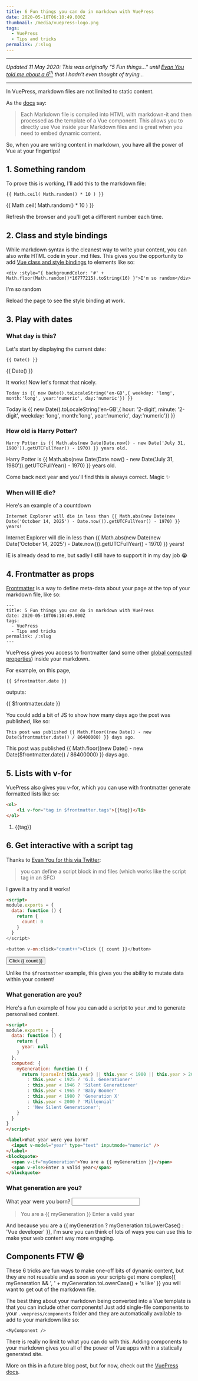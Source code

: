 ```yaml
---
title: 6 Fun things you can do in markdown with VuePress
date: 2020-05-10T06:10:49.000Z
thumbnail: /media/vuepress-logo.png
tags:
  - VuePress
  - Tips and tricks
permalink: /:slug
---
```

___
*Updated 11 May 2020: This was originally "5 Fun things..." until [Evan You told me about a 6<sup>th</sup>](https://twitter.com/youyuxi/status/1259493630059909120?s=20) that I hadn't even thought of trying...*
___

In VuePress, markdown files are not limited to static content. 

As the [docs](https://vuepress.vuejs.org/guide/#how-it-works) say:

> Each Markdown file is compiled into HTML with markdown-it and then processed as the template of a Vue component. This allows you to directly use Vue inside your Markdown files and is great when you need to embed dynamic content.

So, when you are writing content in markdown, you have all the power of Vue at your fingertips!

## 1. Something random

To prove this is working, I'll add this to the markdown file:

```
{{ Math.ceil( Math.random() * 10 ) }}
```

{{ Math.ceil( Math.random() * 10 ) }}

Refresh the browser and you'll get a different number each time. 

## 2. Class and style bindings

While markdown syntax is the cleanest way to write your content, you can also write HTML code in your .md files. This gives you the opportunity to add [Vue class and style bindings](https://v1.vuejs.org/guide/class-and-style.html) to elements like so:

```
<div :style="{ backgroundColor: '#' + Math.floor(Math.random()*16777215).toString(16) }">I'm so random</div>
```

<div :style="{ backgroundColor: '#' + Math.floor(Math.random()*16777215).toString(16) }">I'm so random</div>

Reload the page to see the style binding at work.

## 3. Play with dates

### What day is this?

Let's start by displaying the current date:

```
{{ Date() }}
```

{{ Date() }}

It works! Now let's format that nicely.

```
Today is {{ new Date().toLocaleString('en-GB',{ weekday: 'long', month:'long', year:'numeric', day:'numeric'}) }}
```

Today is {{ new Date().toLocaleString('en-GB',{ hour: '2-digit', minute: '2-digit', weekday: 'long', month:'long', year:'numeric', day:'numeric'}) }}

### How old is Harry Potter?

```
Harry Potter is {{ Math.abs(new Date(Date.now() - new Date('July 31, 1980')).getUTCFullYear() - 1970) }} years old.
```

Harry Potter is {{ Math.abs(new Date(Date.now() - new Date('July 31, 1980')).getUTCFullYear() - 1970) }} years old.

Come back next year and you'll find this is always correct. Magic :sparkles:

### When will IE die?

Here's an example of a countdown

```
Internet Explorer will die in less than {{ Math.abs(new Date(new Date('October 14, 2025') - Date.now()).getUTCFullYear() - 1970) }} years!
```

Internet Explorer will die in less than {{ Math.abs(new Date(new Date('October 14, 2025') - Date.now()).getUTCFullYear() - 1970) }} years!

IE is already dead to me, but sadly I still have to support it in my day job :sob:

## 4. Frontmatter as props

[Frontmatter](https://v1.vuepress.vuejs.org/guide/frontmatter.html) is a way to define meta-data about your page at the top of your markdown file, like so:

```
---
title: 5 Fun things you can do in markdown with VuePress
date: 2020-05-10T06:10:49.000Z
tags:
  - VuePress
  - Tips and tricks
permalink: /:slug
---
```

VuePress gives you access to frontmatter (and some other [global computed properties](https://v1.vuepress.vuejs.org/guide/global-computed.html)) inside your markdown.

For example, on this page, 

```
{{ $frontmatter.date }}
```

outputs:

{{ $frontmatter.date }}

You could add a bit of JS to show how many days ago the post was published, like so:

```
This post was published {{ Math.floor((new Date() - new Date($frontmatter.date)) / 86400000) }} days ago.
```

This post was published {{ Math.floor((new Date() - new Date($frontmatter.date)) / 86400000) }} days ago.

## 5. Lists with v-for

VuePress also gives you v-for, which you can use with frontmatter generate formatted lists like so:

```html
<ol>
    <li v-for="tag in $frontmatter.tags">{{tag}}</li>
</ol>
```

<ol>
    <li v-for="tag in $frontmatter.tags">{{tag}}</li>
</ol>

## 6. Get interactive with a script tag

Thanks to [Evan You for this via Twitter](https://twitter.com/youyuxi/status/1259493630059909120?s=20):

> you can define a script block in md files (which works like the script tag in an SFC)

I gave it a try and it works!

``` html
<script>
module.exports = {
  data: function () {
    return {
      count: 0
    }
  }
</script>

<button v-on:click="count++">Click {{ count }}</button>
```

<button v-on:click="count++">Click {{ count }}</button>

Unlike the `$frontmatter` example, this gives you the ability to mutate data within your content!

### What generation are you?

Here's a fun example of how you can add a script to your .md to generate personalised content.

``` html
<script>
module.exports = {
  data: function () {
    return {
      year: null
    }
  },
  computed: {
    myGeneration: function () {
      return !parseInt(this.year) || this.year < 1900 || this.year > 2020 ? null
        : this.year < 1925 ? 'G.I. Generationer'
        : this.year < 1946 ? 'Silent Generationer'
        : this.year < 1965 ? 'Baby Boomer'
        : this.year < 1980 ? 'Generation X'
        : this.year < 2000 ? 'Millennial'
        : 'New Silent Generationer';
    }
  }
}
</script>

<label>What year were you born?
  <input v-model="year" type="text" inputmode="numeric" />
</label>
<blockquote>
  <span v-if="myGeneration">You are a {{ myGeneration }}</span>
  <span v-else>Enter a valid year</span>
</blockquote>
```

<script>
module.exports = {
  data: function () {
    return {
      year: null,
      count: 0
    }
  },
  computed: {
    myGeneration: function () {
      return !parseInt(this.year) || this.year < 1900 || this.year > 2020 ? null
        : this.year < 1925 ? 'G.I. Generationer'
        : this.year < 1946 ? 'Silent Generationer'
        : this.year < 1965 ? 'Baby Boomer'
        : this.year < 1980 ? 'Generation X'
        : this.year < 2000 ? 'Millennial'
        : 'New Silent Generationer';
    }
  }
}
</script>

### What generation are you?
<label>What year were you born?
  <input v-model="year" type="text" inputmode="numeric" />
</label>
<blockquote>
  <span v-if="myGeneration">You are a {{ myGeneration }}</span>
  <span v-else>Enter a valid year</span>
</blockquote>

And because you are a {{ myGeneration ? myGeneration.toLowerCase() : 'Vue developer' }}, I'm sure you can think of lots of ways you can use this to make your web content way more engaging.

## Components FTW :smile:

These 6 tricks are fun ways to make one-off bits of dynamic content, but they are not reusable and as soon as your scripts get more complex{{ myGeneration && ', ' + myGeneration.toLowerCase() + 's like' }} you will want to get out of the markdown file.

The best thing about your markdown being converted into a Vue template is that you can include other components! Just add single-file components to your `.vuepress/components` folder and they are automatically available to add to your markdown like so:

```
<MyComponent />
```

There is really no limit to what you can do with this. Adding components to your markdown gives you all of the power of Vue apps within a statically generated site. 

More on this in a future blog post, but for now, check out the [VuePress docs](https://vuepress.vuejs.org/guide/using-vue.html#using-components).

<TinyLetter />
